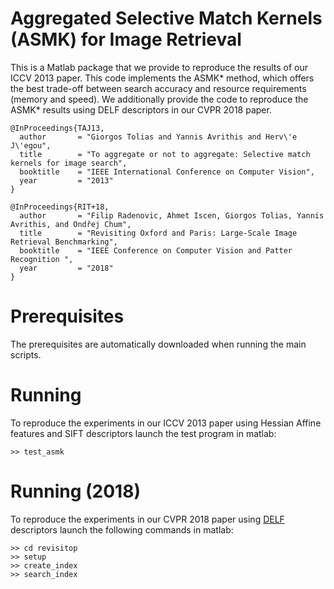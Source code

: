 # Aggregated Selective Match Kernels (ASMK) for Image Retrieval

This is a Matlab package that we provide to reproduce the results 
of our ICCV 2013 paper. This code implements the ASMK* method, 
which offers the best trade-off between search accuracy and resource
 requirements (memory and speed). We additionally provide the code to 
reproduce the ASMK* results using DELF descriptors in our CVPR 2018 paper.

```
@InProceedings{TAJ13,
  author       = "Giorgos Tolias and Yannis Avrithis and Herv\'e J\'egou",
  title        = "To aggregate or not to aggregate: Selective match kernels for image search",
  booktitle    = "IEEE International Conference on Computer Vision",
  year         = "2013"
}
```

```
@InProceedings{RIT+18,
  author       = "Filip Radenovic, Ahmet Iscen, Giorgos Tolias, Yannis Avrithis, and Ondřej Chum",
  title        = "Revisiting Oxford and Paris: Large-Scale Image Retrieval Benchmarking",
  booktitle    = "IEEE Conference on Computer Vision and Patter Recognition ",
  year         = "2018"
}
```

# Prerequisites

The prerequisites are automatically downloaded when running the main scripts.

# Running

To reproduce the experiments in our ICCV 2013 paper using Hessian Affine features and
SIFT descriptors launch the test program in matlab:
```
>> test_asmk
```

# Running (2018)

To reproduce the experiments in our CVPR 2018 paper using [DELF](https://arxiv.org/abs/1612.06321) descriptors 
launch the following commands in matlab:

```
>> cd revisitop
>> setup
>> create_index
>> search_index
```
